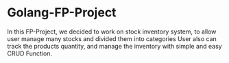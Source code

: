 # Golang-FP-Project

 In this FP-Project, we decided to work on stock inventory system, to allow user manage many stocks and divided them into categories
 User also can track the products quantity, and manage the inventory with simple and easy CRUD Function.
 
 
